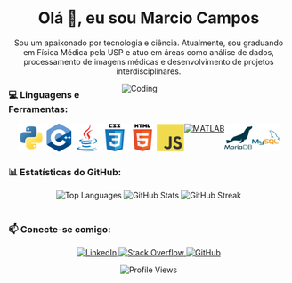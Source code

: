<h1 align="center">Olá 👋, eu sou Marcio Campos</h1>

<p align="center">
  Sou um apaixonado por tecnologia e ciência. Atualmente, sou graduando em Física Médica pela USP e atuo em áreas como análise de dados, processamento de imagens médicas e desenvolvimento de projetos interdisciplinares.
</p>

<img align="right" alt="Coding" width="300" src="https://i.pinimg.com/originals/81/17/8b/81178b47a8598f0c81c4799f2cdd4057.gif">

<h3 align="left">💻 Linguagens e Ferramentas:</h3>
<div align="center" style="display: flex; flex-wrap: wrap; justify-content: center;">
  <a href="https://www.python.org" target="_blank" rel="noreferrer"> <img src="https://raw.githubusercontent.com/devicons/devicon/master/icons/python/python-original.svg" alt="Python" width="50" height="50"/> </a>
  <a href="https://www.w3schools.com/cpp/" target="_blank" rel="noreferrer"> <img src="https://raw.githubusercontent.com/devicons/devicon/master/icons/cplusplus/cplusplus-original.svg" alt="C++" width="50" height="50"/> </a>
  <a href="https://www.java.com" target="_blank" rel="noreferrer"> <img src="https://raw.githubusercontent.com/devicons/devicon/master/icons/java/java-original.svg" alt="Java" width="50" height="50"/> </a>
  <a href="https://www.w3schools.com/css/" target="_blank" rel="noreferrer"> <img src="https://raw.githubusercontent.com/devicons/devicon/master/icons/css3/css3-original-wordmark.svg" alt="CSS3" width="50" height="50"/> </a>
  <a href="https://www.w3.org/html/" target="_blank" rel="noreferrer"> <img src="https://raw.githubusercontent.com/devicons/devicon/master/icons/html5/html5-original-wordmark.svg" alt="HTML5" width="50" height="50"/> </a>
  <a href="https://developer.mozilla.org/en-US/docs/Web/JavaScript" target="_blank" rel="noreferrer"> <img src="https://raw.githubusercontent.com/devicons/devicon/master/icons/javascript/javascript-original.svg" alt="JavaScript" width="50" height="50"/> </a>
  <a href="https://www.mathworks.com/products/matlab.html" target="_blank" rel="noreferrer"> <img src="https://upload.wikimedia.org/wikipedia/commons/2/21/Matlab_Logo.png" alt="MATLAB" width="50" height="50"/> </a>
  <a href="https://mariadb.org/" target="_blank" rel="noreferrer"> <img src="https://raw.githubusercontent.com/devicons/devicon/master/icons/mariadb/mariadb-original-wordmark.svg" alt="MariaDB" width="50" height="50"/> </a>
  <a href="https://www.mysql.com/" target="_blank" rel="noreferrer"> <img src="https://raw.githubusercontent.com/devicons/devicon/master/icons/mysql/mysql-original-wordmark.svg" alt="MySQL" width="50" height="50"/> </a>
</div>

<h3>📊 Estatísticas do GitHub:</h3>
<div align="center">
  <img src="https://github-readme-stats.vercel.app/api/top-langs?username=MarcioCamposJr&show_icons=true&theme=dark&locale=pt-br&layout=compact" alt="Top Languages" style="margin-bottom: 20px;" />
  <img src="https://github-readme-stats.vercel.app/api?username=MarcioCamposJr&show_icons=true&theme=dark&locale=pt-br" alt="GitHub Stats" style="margin-bottom: 20px;" />
  <img src="https://github-readme-streak-stats.herokuapp.com/?user=MarcioCamposJr&theme=dark" alt="GitHub Streak" />
</div>

<h3>📫 Conecte-se comigo:</h3>
<div align="center">
  <a href="https://linkedin.com/in/marcio-adriano-campos" target="_blank"> <img src="https://raw.githubusercontent.com/rahuldkjain/github-profile-readme-generator/master/src/images/icons/Social/linked-in-alt.svg" alt="LinkedIn" width="40" height="40" /> </a>
  <a href="https://stackoverflow.com/users/29024679" target="_blank"> <img src="https://raw.githubusercontent.com/rahuldkjain/github-profile-readme-generator/master/src/images/icons/Social/stack-overflow.svg" alt="Stack Overflow" width="40" height="40" /> </a>
  <a href="https://github.com/MarcioCamposJr" target="_blank"> <img src="https://raw.githubusercontent.com/rahuldkjain/github-profile-readme-generator/master/src/images/icons/Social/github.svg" alt="GitHub" width="40" height="40" /> </a>
</div>

<p align="center"> <img src="https://komarev.com/ghpvc/?username=MarcioCamposJr&label=Profile%20views&color=0e75b6&style=flat" alt="Profile Views" /> </p>
